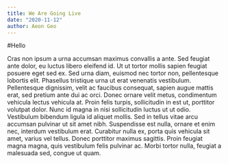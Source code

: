 ```yaml
---
title: We Are Going Live
date: "2020-11-12"
author: Aeon Geo
---
```


#Hello

Cras non ipsum a urna accumsan maximus convallis a ante. Sed feugiat ante dolor, eu luctus libero eleifend id. Ut ut tortor mollis sapien feugiat posuere eget sed ex. Sed urna diam, euismod nec tortor non, pellentesque lobortis elit. Phasellus tristique urna ut erat venenatis vestibulum. Pellentesque dignissim, velit ac faucibus consequat, sapien augue mattis erat, sed pretium ante dui ac orci. Donec ornare velit metus, condimentum vehicula lectus vehicula at. Proin felis turpis, sollicitudin in est ut, porttitor volutpat dolor. Nunc id magna in nisi sollicitudin luctus ut ut odio. Vestibulum bibendum ligula id aliquet mollis. Sed in tellus vitae arcu accumsan pulvinar ut sit amet nibh. Suspendisse est nulla, ornare et enim nec, interdum vestibulum erat. Curabitur nulla ex, porta quis vehicula sit amet, varius vel tellus. Donec porttitor maximus sagittis. Proin feugiat magna magna, quis vestibulum felis pulvinar ac. Morbi tortor nulla, feugiat a malesuada sed, congue ut quam.
